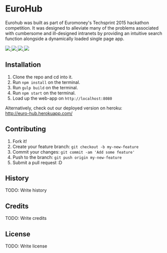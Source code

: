 # EuroHub

Eurohub was built as part of Euromoney's Techsprint 2015 hackathon competition. It was designed to alleviate many of the problems associated with cumbersome and ill-designed intranets by providing an intuitive search function alongside a dynamically loaded single page app.

[<img src="https://avatars2.githubusercontent.com/u/7063028?v=3&s=50"> ](https://github.com/ljones140)[<img src="https://avatars2.githubusercontent.com/u/12451318?v=3&s=50"> ](https://github.com/Teeohbee)
[<img src="https://avatars2.githubusercontent.com/u/12625493?v=3&s=50"> ](https://github.com/emily-jane)
[<img src="https://avatars2.githubusercontent.com/u/13018995?v=3&s=50"> ](https://github.com/ojlamb)


## Installation
1. Clone the repo and cd into it.
2. Run `npm install` on the terminal.
3. Run `gulp build` on the terminal.
4. Run `npm start` on the terminal.
5. Load up the web-app on `http://localhost:8080`

Alternatively, check out our deployed version on heroku:  
http://euro-hub.herokuapp.com/

## Contributing
1. Fork it!
2. Create your feature branch: `git checkout -b my-new-feature`
3. Commit your changes: `git commit -am 'Add some feature'`
4. Push to the branch: `git push origin my-new-feature`
5. Submit a pull request :D

## History
TODO: Write history

## Credits
TODO: Write credits

## License
TODO: Write license
